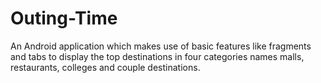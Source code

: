 # Outing-Time
An Android application which makes use of basic features like fragments and tabs to display the top destinations in four 
categories names malls, restaurants, colleges and couple destinations.
